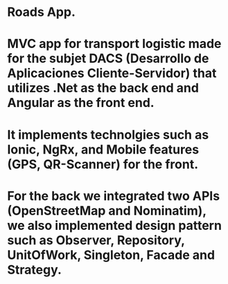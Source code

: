 # Roads App.
# MVC app for transport logistic made for the subjet DACS (Desarrollo de Aplicaciones Cliente-Servidor) that utilizes .Net as the back end and Angular as the front end. 
# It implements technolgies such as Ionic, NgRx, and Mobile features (GPS, QR-Scanner) for the front.
# For the back we integrated two APIs (OpenStreetMap and Nominatim), we also implemented design pattern such as Observer, Repository, UnitOfWork, Singleton, Facade and Strategy. 
